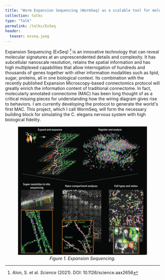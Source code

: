 ```yaml
---
title: "Worm Expansion Sequencing (WormSeq) as a scalable tool for molecularly annotated connectome (MAC)"
collection: talks
type: "Talk"
permalink: /talks/ExSeq
header:
  teaser: exseq.jpeg
---
```


Expansion Sequencing (ExSeq) [^1] is an innovative technology that can reveal molecular signatures at an unprescendented details and complexity. It has subcellular nanoscale resolution, retains the spatial information and has high multiplexed capabilities that allow interrogation of hundreds and thousands of genes together with other information modalities such as lipid, sugar, proteins, all in one biological context. Its combination with the recently published Expansion Microscopy-based connectomics protocol will greatly enrich the information content of traditional connectome. In fact, molecularly annotated connectome (MAC) has been long thought of as a critical missing pieces for understanding how the wiring diagram gives rise to behaviors. I am currently developing the protocol to generate the world's first MAC. This project, which I call WormSeq, will form the necessary building block for simulating the C. elegans nervous system with high biological fidelity. 


<p align="center">
  <img src="/images/exseq.jpeg" alt="Expansion Sequencing" width="420">
  <br>
  <em>Figure 1. Expansion Sequencing.</em>
</p>

[^1]: Alon, S. et al. *Science* (2021). DOI: 10.1126/science.aax2656
